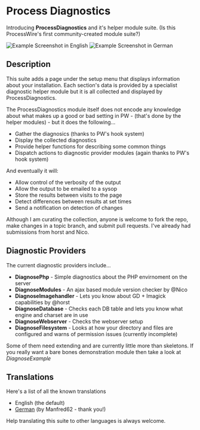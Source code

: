 Process Diagnostics
===================

Introducing __ProcessDiagnostics__ and it's helper module suite. (Is this ProcessWire's first community-created module suite?)

![Example Screenshot in English](https://processwire.com/talk/uploads/monthly_05_2014/post-465-0-19487500-1401132201_thumb.png)
![Example Screenshot in German](https://processwire.com/talk/uploads/monthly_05_2014/post-465-0-70031800-1401214763_thumb.jpg)

Description
-----------

This suite adds a page under the setup menu that displays information about your installation. Each section's data is provided by a specialist diagnostic helper module but it is all collected and displayed by ProcessDiagnostics.

The ProcessDiagnostics module itself does not encode any knowledge about what makes up a good or bad setting in PW - (that's done by the helper modules) - but it does the following...

- Gather the diagnosics (thanks to PW's hook system)
- Display the collected diagnostics
- Provide helper functions for describing some common things
- Dispatch actions to diagnostic provider modules (again thanks to PW's hook system)

And eventually it will:

- Allow control of the verbosity of the output
- Allow the output to be emailed to a sysop
- Store the results between visits to the page
- Detect differences between results at set times
- Send a notification on detection of changes

Although I am curating the collection, anyone is welcome to fork the repo, make changes in a topic branch, and submit pull requests. I've already had submissions from horst and Nico.


Diagnostic Providers
--------------------

The current diagnostic providers include...

- __DiagnosePhp__ - Simple diagnostics about the PHP envirnoment on the server
- __DiagnoseModules__ - An ajax based module version checker by @Nico
- __DiagnoseImagehandler__ - Lets you know about GD + Imagick capabilities by @horst
- __DiagnoseDatabase__ - Checks each DB table and lets you know what engine and charset are in use
- __DiagnoseWebserver__ - Checks the webserver setup
- __DiagnoseFilesystem__ - Looks at how your directory and files are configured and warns of permission issues (currently incomplete)

Some of them need extending and are currently little more than skeletons. If you really want a bare bones demonstration
module then take a look at _DiagnoseExample_


Translations
------------

Here's a list of all the known translations

- English (the default)
- [German](http://processwire.com/talk/topic/925-german-de-de/page-4#entry63666) (by Manfred62 - thank you!)

Help translating this suite to other languages is always welcome.
